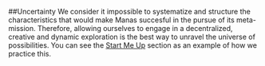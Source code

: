 ##Uncertainty
We consider it impossible to systematize and structure the characteristics that would make Manas succesful in the pursue of its meta-mission. Therefore, allowing ourselves to engage in a decentralized, creative and dynamic exploration is the best way to unravel the universe of possibilities. You can see the [Start Me Up](../09-start-me-up/0-start-me-up.md) section as an example of how we practice this.
